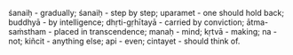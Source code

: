 śanaiḥ - gradually; śanaiḥ - step by step; uparamet - one should hold back; buddhyā - by intelligence; dhṛti-gṛhītayā - carried by conviction; ātma-saṁstham - placed in transcendence; manaḥ - mind; kṛtvā - making; na - not; kiñcit - anything else; api - even; cintayet - should think of.